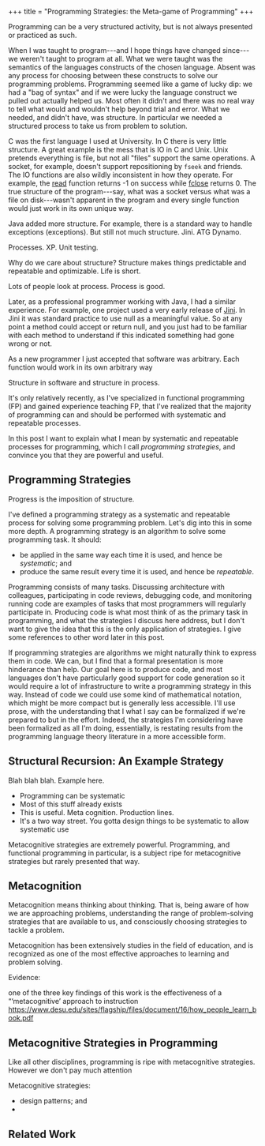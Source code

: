 +++
title = "Programming Strategies: the Meta-game of Programming"
+++

Programming can be a very structured activity, but is not always presented or practiced as such. 

When I was taught to program---and I hope things have changed since---we weren't taught to program at all. What we were taught was the semantics of the languages constructs of the chosen language. Absent was any process for choosing between these constructs to solve our programming problems. Programming seemed like a game of lucky dip: we had a "bag of syntax" and if we were lucky the language construct we pulled out actually helped us. Most often it didn't and there was no real way to tell what would and wouldn't help beyond trial and error. What we needed, and didn't have, was structure. In particular we needed a structured process to take us from problem to solution.

C was the first language I used at University. In C there is very little structure. A great example is the mess that is IO in C and Unix. Unix pretends everything is file, but not all "files" support the same operations. A socket, for example, doesn't support repositioning by `fseek` and friends. The IO functions are also wildly inconsistent in how they operate. For example, the [read] function returns -1 on success while [fclose] returns 0. The true structure of the program---say, what was a socket versus what was a file on disk---wasn't apparent in the program and every single function would just work in its own unique way.

Java added more structure. For example, there is a standard way to handle exceptions (exceptions). But still not much structure. Jini. ATG Dynamo.

Processes. XP. Unit testing.

Why do we care about structure? Structure makes things predictable and repeatable and optimizable. Life is short.

Lots of people look at process. Process is good.

Later, as a professional programmer working with Java, I had a similar experience. For example, one project used a very early release of [Jini][jini]. In Jini it was standard practice to use null as a meaningful value. So at any point a method could accept or return null, and you just had to be familiar with each method to understand if this indicated something had gone wrong or not.

As a new programmer I just accepted that software was arbitrary. Each function would work in its own arbitrary way

Structure in software and structure in process.

It's only relatively recently, as I've specialized in functional programming (FP) and gained experience teaching FP, that I've realized that the majority of programming can and should be performed with systematic and repeatable processes.

In this post I want to explain what I mean by systematic and repeatable processes for programming, which I call *programming strategies*, and convince you that they are powerful and useful.


## Programming Strategies

Progress is the imposition of structure.

I've defined a programming strategy as a systematic and repeatable process for solving some programming problem. Let's dig into this in some more depth. A programming strategy is an algorithm to solve some programming task. It should:

- be applied in the same way each time it is used, and hence be *systematic*; and
- produce the same result every time it is used, and hence be *repeatable*.

Programming consists of many tasks. Discussing architecture with colleagues, participating in code reviews, debugging code, and monitoring running code are examples of tasks that most programmers will regularly participate in. Producing code is what most think of as the primary task in programming, and what the strategies I discuss here address, but I don't want to give the idea that this is the only application of strategies. I give some references to other word later in this post.

If programming strategies are algorithms we might naturally think to express them in code. We can, but I find that a formal presentation is more hinderance than help. Our goal here is to produce code, and most languages don't have particularly good support for code generation so it would require a lot of infrastructure to write a programming strategy in this way. Instead of code we could use some kind of mathematical notation, which might be more compact but is generally less accessible. I'll use prose, with the understanding that I what I say can be formalized if we're prepared to but in the effort. Indeed, the strategies I'm considering have been formalized as all I'm doing, essentially, is restating results from the programming language theory literature in a more accessible form.


## Structural Recursion: An Example Strategy

Blah blah blah. Example here.

- Programming can be systematic
- Most of this stuff already exists
- This is useful. Meta cognition. Production lines.
- It's a two way street. You gotta design things to be systematic to allow systematic use 


Metacognitive strategies are extremely powerful. Programming, and functional programming in particular, is a subject ripe for metacognitive strategies but rarely presented that way. 


## Metacognition

Metacognition means thinking about thinking. That is, being aware of how we are approaching problems, understanding the range of problem-solving strategies that are available to us, and consciously choosing strategies to tackle a problem.

Metacognition has been extensively studies in the field of education, and is recognized as one of the most effective approaches to learning and problem solving. 

Evidence:

one of the three key findings of this work is the effectiveness of a “‘metacognitive’ approach to instruction
https://www.desu.edu/sites/flagship/files/document/16/how_people_learn_book.pdf


## Metacognitive Strategies in Programming

Like all other disciplines, programming is ripe with metacognitive strategies. However we don't pay much attention

Metacognitive strategies:

- design patterns; and
- 


## Related Work


[read]: https://linux.die.net/man/2/read
[fclose]: https://linux.die.net/man/3/fclose
[jini]: https://en.wikipedia.org/wiki/Jini
